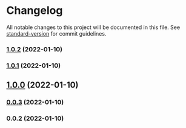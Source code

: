 # Changelog

All notable changes to this project will be documented in this file. See [standard-version](https://github.com/conventional-changelog/standard-version) for commit guidelines.

### [1.0.2](https://github.com/wmjalak/versioning_test/compare/v1.0.1...v1.0.2) (2022-01-10)

### [1.0.1](https://github.com/wmjalak/versioning_test/compare/v1.0.0...v1.0.1) (2022-01-10)

## [1.0.0](https://github.com/wmjalak/versioning_test/compare/v0.0.3...v1.0.0) (2022-01-10)

### [0.0.3](https://github.com/wmjalak/versioning_test/compare/v0.0.2...v0.0.3) (2022-01-10)

### 0.0.2 (2022-01-10)
